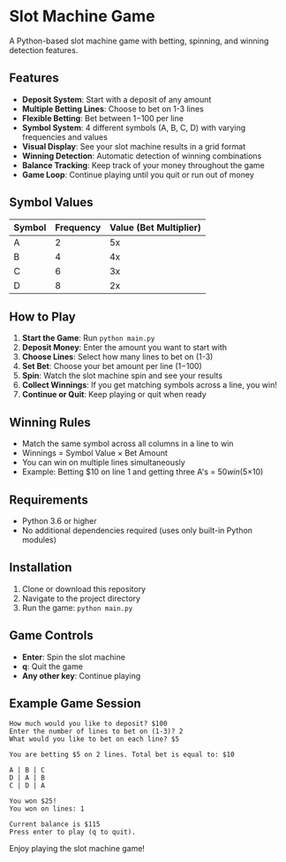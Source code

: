 # Slot Machine Game

A Python-based slot machine game with betting, spinning, and winning detection features.

## Features

- **Deposit System**: Start with a deposit of any amount
- **Multiple Betting Lines**: Choose to bet on 1-3 lines
- **Flexible Betting**: Bet between $1-$100 per line
- **Symbol System**: 4 different symbols (A, B, C, D) with varying frequencies and values
- **Visual Display**: See your slot machine results in a grid format
- **Winning Detection**: Automatic detection of winning combinations
- **Balance Tracking**: Keep track of your money throughout the game
- **Game Loop**: Continue playing until you quit or run out of money

## Symbol Values

| Symbol | Frequency | Value (Bet Multiplier) |
|--------|-----------|------------------------|
| A      | 2         | 5x                     |
| B      | 4         | 4x                     |
| C      | 6         | 3x                     |
| D      | 8         | 2x                     |

## How to Play

1. **Start the Game**: Run `python main.py`
2. **Deposit Money**: Enter the amount you want to start with
3. **Choose Lines**: Select how many lines to bet on (1-3)
4. **Set Bet**: Choose your bet amount per line ($1-$100)
5. **Spin**: Watch the slot machine spin and see your results
6. **Collect Winnings**: If you get matching symbols across a line, you win!
7. **Continue or Quit**: Keep playing or quit when ready

## Winning Rules

- Match the same symbol across all columns in a line to win
- Winnings = Symbol Value × Bet Amount
- You can win on multiple lines simultaneously
- Example: Betting $10 on line 1 and getting three A's = $50 win (5×$10)

## Requirements

- Python 3.6 or higher
- No additional dependencies required (uses only built-in Python modules)

## Installation

1. Clone or download this repository
2. Navigate to the project directory
3. Run the game: `python main.py`

## Game Controls

- **Enter**: Spin the slot machine
- **q**: Quit the game
- **Any other key**: Continue playing

## Example Game Session

```
How much would you like to deposit? $100
Enter the number of lines to bet on (1-3)? 2
What would you like to bet on each line? $5

You are betting $5 on 2 lines. Total bet is equal to: $10

A | B | C
D | A | B
C | D | A

You won $25!
You won on lines: 1

Current balance is $115
Press enter to play (q to quit).
```

Enjoy playing the slot machine game! 